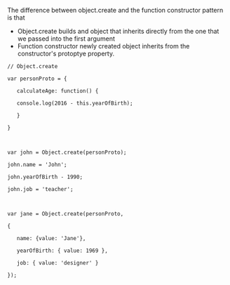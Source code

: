 The difference between object.create and the function constructor pattern is that

* Object.create builds and object that inherits directly from the one that we passed into the first argument
* Function constructor newly created object inherits from the constructor's protoptye property.



`// Object.create`

`var personProto = {`

`    calculateAge: function() {`

`    console.log(2016 - this.yearOfBirth);`

`    }`

`}`

``

`var john = Object.create(personProto);`

`john.name = 'John';`

`john.yearOfBirth - 1990;`

`john.job = 'teacher';`

``

`var jane = Object.create(personProto, `

`{`

`    name: {value: 'Jane'},`

`    yearOfBirth: { value: 1969 },`

`    job: { value: 'designer' }`

`});`


